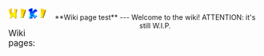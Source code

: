 <!DOCTYPE html>
<head>
	<title>Wiki - SM64 PC Port</title>
	<link rel="icon" href="../favicon.ico">
	<link rel="stylesheet" href="../style.css">
</head>

<body>
	<div style="display: flex;">
		<div id="wikilist">
			<!--List of wiki pages-->
			<img src="../img/wiki.png" onclick="window.location.href = 'http://sm64pcport.tk/wiki/';" style="width: 80px; cursor: url(../img/cursorpointer.png), auto;"></img><br><br>
			<a style="font-size: 120%;">Wiki pages:</a>
		</div>
		<div style="display: block; margin: 10px auto; text-align: center;">
**Wiki page test**
---
Welcome to the wiki! ATTENTION: it's still W.I.P.
		</div>
	</div>
	<script src="script.js"></script>
</body>